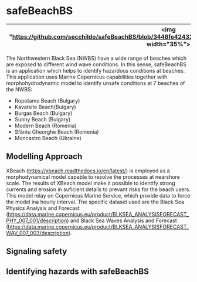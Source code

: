 # safeBeachBS

| <img "https://github.com/secchildo/safeBeachBS/blob/3448fe42432dc9c9503dca00fd09f91204abbdab/logo.png" width="35%"> |
|:--:| 


The Northwestern Black Sea (NWBS) have a wide range of beaches which are exposed to different wind wave conditions. In this sense, safeBeachBS is an application which helps to identify hazardous conditions at beaches. This application uses Marine Copernicus capabilities together with morphohydrodynamic model to identify unsafe conditions at  7 beaches of the NWBS:

- Ropotamo Beach (Bulgary)
- Kavatsite Beach(Bulgary)
- Burgas Beach (Bulgary)
- Sunny Beach (Bulgary)
- Modern Beach (Romenia)
- Sfântu Gheorghe Beach (Romenia)
- Moncastro Beach (Ukraine)

## Modelling Approach

XBeach (https://xbeach.readthedocs.io/en/latest/) is employed as a morphodynamical model capable to resolve the processes at nearshore scale. The results of XBeach model make it possible to identify strong currents and erosion in suficient details to prevant risks for the beach users. This model relay on Copernicus Marine Service, which provide data to force the model ina hourly interval. The specific dataset used are the Black Sea Physics Analysis and Forecast (https://data.marine.copernicus.eu/product/BLKSEA_ANALYSISFORECAST_PHY_007_001/description) and Black Sea Waves Analysis and Forecast (https://data.marine.copernicus.eu/product/BLKSEA_ANALYSISFORECAST_WAV_007_003/description).  


## Signaling safety

## Identifying hazards with safeBeachBS
